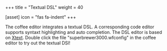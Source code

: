 +++
title = "Textual DSL"
weight = 40

[asset]
  icon = "fas fa-indent"
+++

The coffee editor integrates a textual DSL. A corresponding code editor supports syntaxt highlighting and auto completion. The DSL editor is based on [Xtext](https://www.eclipse.dev/Xtext/). Double click the file "superbrewer3000.wfconfig" in the coffee editor to try out the textual DSl!
